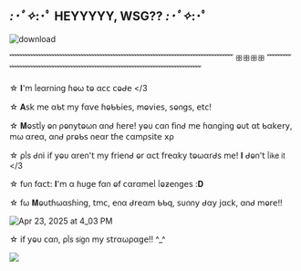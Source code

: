 ## *:･ﾟ✧*:･ﾟ HEYYYYY, WSG?? *:･ﾟ✧*:･ﾟ

![download](https://github.com/user-attachments/assets/1413387e-bd4a-4c95-9a61-f87799214151)


﹌﹌﹌﹌﹌﹌﹌﹌﹌﹌﹌﹌﹌﹌﹌﹌﹌﹌﹌﹌﹌﹌﹌﹌﹌﹌﹌﹌ ꕥꕥꕥꕥ ﹌﹌﹌﹌﹌﹌﹌﹌﹌﹌﹌﹌﹌﹌﹌﹌﹌﹌﹌﹌﹌﹌﹌﹌﹌﹌﹌

☆ 𝚰'ꭑ ᥣ𝖾α𝗋𐓣𝗂𐓣𝗀 ɦⱺω 𝗍ⱺ α𝖼𝖼 𝖼ⱺᑯ𝖾 </3

☆ 𝐀𝗌𝗄 ꭑ𝖾 αᑲ𝗍 ꭑ𝗒 𝖿α𝗏𝖾 ɦⱺᑲᑲ𝗂𝖾𝗌, ꭑⱺ𝗏𝗂𝖾𝗌, 𝗌ⱺ𐓣𝗀𝗌, 𝖾𝗍𝖼!

☆ 𝐌ⱺ𝗌𝗍ᥣ𝗒 ⱺ𐓣 ρⱺ𐓣𝗒𝗍ⱺω𐓣 α𐓣ᑯ ɦ𝖾𝗋𝖾! 𝗒ⱺυ 𝖼α𐓣 𝖿𝗂𐓣ᑯ ꭑ𝖾 ɦα𐓣𝗀𝗂𐓣𝗀 ⱺυ𝗍 α𝗍 ᑲα𝗄𝖾𝗋𝗒, ꭑω α𝗋𝖾α, α𐓣ᑯ ρ𝗋ⱺᑲ𝗌 𐓣𝖾α𝗋 𝗍ɦ𝖾 𝖼αꭑρ𝗌𝗂𝗍𝖾 𝗑ρ

☆ ρᥣ𝗌 ᑯ𐓣𝗂 𝗂𝖿 𝗒ⱺυ α𝗋𝖾𐓣'𝗍 ꭑ𝗒 𝖿𝗋𝗂𝖾𐓣ᑯ ⱺ𝗋 α𝖼𝗍 𝖿𝗋𝖾α𝗄𝗒 𝗍ⱺωα𝗋ᑯ𝗌 ꭑ𝖾! 𝚰 ᑯⱺ𐓣'𝗍 ᥣ𝗂𝗄𝖾 𝗂𝗍 </3

☆ 𝖿υ𐓣 𝖿α𝖼𝗍: 𝚰'ꭑ α ɦυ𝗀𝖾 𝖿α𐓣 ⱺ𝖿 𝖼α𝗋αꭑ𝖾ᥣ ᥣⱺƶ𝖾𐓣𝗀𝖾𝗌 :𝐃

☆ 𝖿ω 𝐌ⱺυ𝗍ɦωα𝗌ɦ𝗂𐓣𝗀, 𝗍ꭑ𝖼, 𝖾𐓣α ᑯ𝗋𝖾αꭑ ᑲᑲ𝗊, 𝗌υ𐓣𐓣𝗒 ᑯα𝗒 𝗃α𝖼𝗄, α𐓣ᑯ ꭑⱺ𝗋𝖾!!

![Apr 23, 2025 at 4_03 PM](https://github.com/user-attachments/assets/9af05de8-2194-40fd-bd7a-dbb7630dbcd4)

☆ 𝗂𝖿 𝗒ⱺυ 𝖼α𐓣, ρᥣ𝗌 𝗌𝗂𝗀𐓣 ꭑ𝗒 𝗌𝗍𝗋αωρα𝗀𝖾!! ^_^

![](https://komarev.com/ghpvc/?username=your-github-username)

<!--



-->
